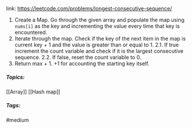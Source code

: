 link: https://leetcode.com/problems/longest-consecutive-sequence/

1. Create a Map. Go through the given array and populate the map using `nums[i]` as the key and incrementing the value every time that key is encountered.
2. Iterate through the map. Check if the key of the next item in the map is current key + 1 and the value is greater than or equal to 1.
	2.1.	If true increment the count variable and check if it is the largest consecutive sequence.
	2.2.	If false, reset the count variable to 0.
3. Return max + 1. +1 for accounting the starting key itself.

##### Topics:
[[Array]] [[Hash map]] 

##### Tags:
#medium
